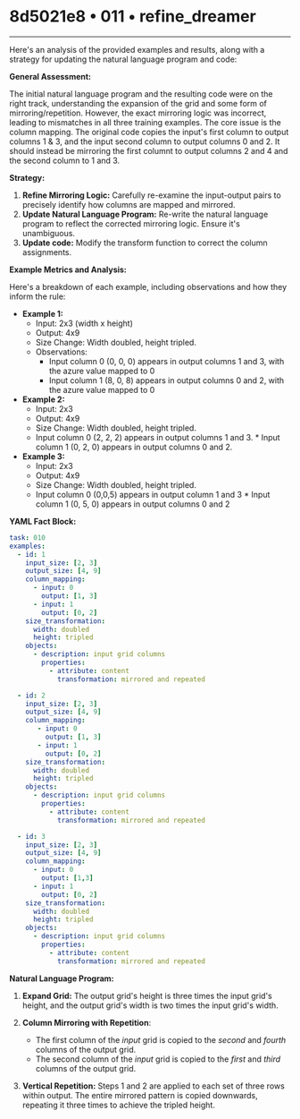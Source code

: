 # 8d5021e8 • 011 • refine_dreamer

---
Here's an analysis of the provided examples and results, along with a strategy for updating the natural language program and code:

**General Assessment:**

The initial natural language program and the resulting code were on the right track, understanding the expansion of the grid and some form of mirroring/repetition. However, the exact mirroring logic was incorrect, leading to mismatches in all three training examples. The core issue is the column mapping. The original code copies the input's first column to output columns 1 & 3, and the input second column to output columns 0 and 2. It should instead be mirroring the first columnt to output columns 2 and 4 and the second column to 1 and 3.

**Strategy:**

1.  **Refine Mirroring Logic:** Carefully re-examine the input-output pairs to precisely identify how columns are mapped and mirrored.
2.  **Update Natural Language Program:** Re-write the natural language program to reflect the corrected mirroring logic. Ensure it's unambiguous.
3. **Update code:** Modify the transform function to correct the column assignments.

**Example Metrics and Analysis:**

Here's a breakdown of each example, including observations and how they inform the rule:

*   **Example 1:**
    *   Input: 2x3 (width x height)
    *   Output: 4x9
    *   Size Change: Width doubled, height tripled.
    *   Observations:
        *   Input column 0 (0, 0, 0) appears in output columns 1 and 3, with the azure value mapped to 0
        *   Input column 1 (8, 0, 8) appears in output columns 0 and 2, with the azure value mapped to 0
*   **Example 2:**
    *   Input: 2x3
    *   Output: 4x9
    *   Size Change: Width doubled, height tripled.
      *   Input column 0 (2, 2, 2) appears in output columns 1 and 3.
        *   Input column 1 (0, 2, 0) appears in output columns 0 and 2.
*   **Example 3:**
    *   Input: 2x3
    *   Output: 4x9
    *   Size Change: Width doubled, height tripled.
       *   Input column 0 (0,0,5) appears in output column 1 and 3
        *   Input column 1 (0, 5, 0) appears in output columns 0 and 2

**YAML Fact Block:**

```yaml
task: 010
examples:
  - id: 1
    input_size: [2, 3]
    output_size: [4, 9]
    column_mapping:
      - input: 0
        output: [1, 3]
      - input: 1
        output: [0, 2]
    size_transformation:
      width: doubled
      height: tripled
    objects:
      - description: input grid columns
        properties:
          - attribute: content
            transformation: mirrored and repeated

  - id: 2
    input_size: [2, 3]
    output_size: [4, 9]
    column_mapping:
       - input: 0
         output: [1, 3]
       - input: 1
         output: [0, 2]
    size_transformation:
      width: doubled
      height: tripled
    objects:
      - description: input grid columns
        properties:
          - attribute: content
            transformation: mirrored and repeated

  - id: 3
    input_size: [2, 3]
    output_size: [4, 9]
    column_mapping:
      - input: 0
        output: [1,3]
      - input: 1
        output: [0, 2]
    size_transformation:
      width: doubled
      height: tripled
    objects:
      - description: input grid columns
        properties:
          - attribute: content
            transformation: mirrored and repeated
```

**Natural Language Program:**

1.  **Expand Grid:** The output grid's height is three times the input grid's height, and the output grid's width is two times the input grid's width.

2.  **Column Mirroring with Repetition**:
    *   The first column of the *input* grid is copied to the *second* and *fourth* columns of the output grid.
    *   The second column of the *input* grid is copied to the *first* and *third* columns of the output grid.

3.  **Vertical Repetition:** Steps 1 and 2 are applied to each set of three rows within output. The entire mirrored pattern is copied downwards, repeating it three times to achieve the tripled height.

